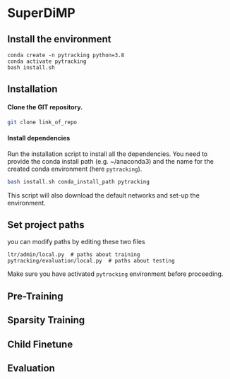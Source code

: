 # SuperDiMP

## Install the environment
```
conda create -n pytracking python=3.8
conda activate pytracking
bash install.sh 
```

## Installation

#### Clone the GIT repository.  
```bash
git clone link_of_repo
```

#### Install dependencies
Run the installation script to install all the dependencies. You need to provide the conda install path (e.g. ~/anaconda3) and the name for the created conda environment (here ```pytracking```).  
```bash
bash install.sh conda_install_path pytracking
```  
This script will also download the default networks and set-up the environment.  


## Set project paths
you can modify paths by editing these two files
```
ltr/admin/local.py  # paths about training
pytracking/evaluation/local.py  # paths about testing
```
Make sure you have activated ```pytracking``` environment before proceeding. 

## Pre-Training

## Sparsity Training

## Child Finetune

## Evaluation
